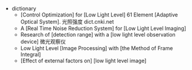 - dictionary 
    - [Control Optimization] for [Low Light Level] 61 Element [Adaptive Optical System]. 光照强度 dict.cnki.net
    - A [Real Time Noise Reduction System] for [Low Light Level Imaging] 
    - Research of [detection range] with a [low light level observation device] 微光观察仪
    - Low Light Level [Image Processing] with [the Method of Frame Integral] 
    - [Effect of external factors on] [low light level image] 
